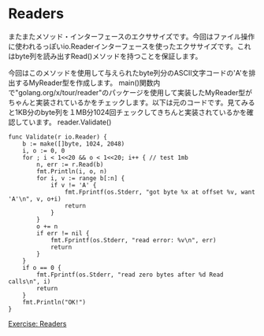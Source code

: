 # Readers
またまたメソッド・インターフェースのエクササイズです。今回はファイル操作に使われるっぽいio.Readerインターフェースを使ったエクササイズです。これはbyte列を読み出すRead()メソッドを持つことを保証します。

今回はこのメソッドを使用して与えられたbyte列分のASCII文字コードの'A'を排出するMyReader型を作成します。
main()関数内で"golang.org/x/tour/reader"のパッケージを使用して実装したMyReader型がちゃんと実装されているかをチェックします。以下は元のコードです。見てみると1KB分のbyte列を１MB分1024回チェックしてきちんと実装されているかを確認しています。
reader.Validate()
```
func Validate(r io.Reader) {
	b := make([]byte, 1024, 2048)
	i, o := 0, 0
	for ; i < 1<<20 && o < 1<<20; i++ { // test 1mb
		n, err := r.Read(b)
		fmt.Println(i, o, n)
		for i, v := range b[:n] {
			if v != 'A' {
				fmt.Fprintf(os.Stderr, "got byte %x at offset %v, want 'A'\n", v, o+i)
				return
			}
		}
		o += n
		if err != nil {
			fmt.Fprintf(os.Stderr, "read error: %v\n", err)
			return
		}
	}
	if o == 0 {
		fmt.Fprintf(os.Stderr, "read zero bytes after %d Read calls\n", i)
		return
	}
	fmt.Println("OK!")
}
```

[Exercise: Readers](https://tour.golang.org/methods/22)